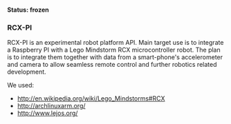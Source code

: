 #### Status: frozen

### RCX-PI

RCX-PI is an experimental robot platform API. Main target use is to integrate a Raspberry PI with a Lego Mindstorm RCX microcontroller robot.
The plan is to integrate them together with data from a smart-phone's accelerometer and camera to allow seamless remote control and further robotics related development.

We used:
* http://en.wikipedia.org/wiki/Lego_Mindstorms#RCX
* http://archlinuxarm.org/
* http://www.lejos.org/
